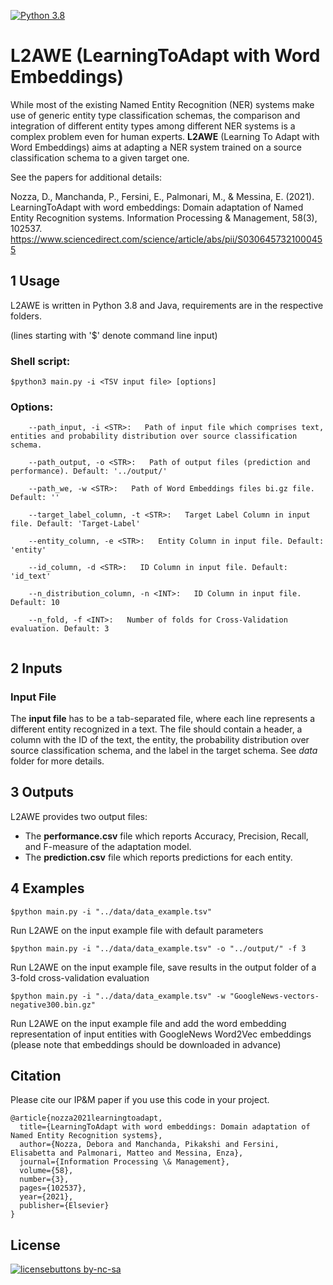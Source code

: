 [![Python 3.8](https://img.shields.io/badge/python-3.8-blue.svg)](https://www.python.org/downloads/release/python-380/)

# L2AWE (LearningToAdapt with Word Embeddings)

While most of the existing Named Entity Recognition (NER) systems make use of generic entity type classification schemas, the comparison and integration of different entity types among different NER systems is a complex problem even for human experts.
**L2AWE** (Learning To Adapt with Word Embeddings) aims at adapting a NER system trained on a source classification schema to a given target one.

See the papers for additional details:

Nozza, D., Manchanda, P., Fersini, E., Palmonari, M., & Messina, E. (2021). LearningToAdapt with word embeddings: Domain adaptation of Named Entity Recognition systems. Information Processing & Management, 58(3), 102537. https://www.sciencedirect.com/science/article/abs/pii/S0306457321000455

## 1 Usage

L2AWE is written in Python 3.8 and Java, requirements are in the respective folders.

(lines starting with '$' denote command line input)

### Shell script:

`$python3 main.py -i <TSV input file> [options] `

### Options:
```
	--path_input, -i <STR>:   Path of input file which comprises text, entities and probability distribution over source classification schema.
  
	--path_output, -o <STR>:   Path of output files (prediction and performance). Default: '../output/'
  
	--path_we, -w <STR>:   Path of Word Embeddings files bi.gz file. Default: ''
  
	--target_label_column, -t <STR>:   Target Label Column in input file. Default: 'Target-Label'
  
	--entity_column, -e <STR>:   Entity Column in input file. Default: 'entity'
  
	--id_column, -d <STR>:   ID Column in input file. Default: 'id_text'
  
	--n_distribution_column, -n <INT>:   ID Column in input file. Default: 10
  
	--n_fold, -f <INT>:   Number of folds for Cross-Validation evaluation. Default: 3
  
```

## 2 Inputs

### Input File
The **input file** has to be a tab-separated file, where each line represents a different entity recognized in a text. The file should contain a header, a column with the ID of the text, the entity, the probability distribution over source classification schema, and the label in the target schema. See *data* folder for more details.

## 3 Outputs

L2AWE provides two output files:
* The **performance.csv** file which reports Accuracy, Precision, Recall, and F-measure of the adaptation model.
* The **prediction.csv** file which reports predictions for each entity.


## 4 Examples

`$python main.py -i "../data/data_example.tsv"`

Run L2AWE on the input example file with default parameters


`$python main.py -i "../data/data_example.tsv" -o "../output/" -f 3`

Run L2AWE on the input example file, save results in the output folder of a 3-fold cross-validation evaluation


`$python main.py -i "../data/data_example.tsv" -w "GoogleNews-vectors-negative300.bin.gz"`

Run L2AWE on the input example file and add the word embedding representation of input entities with GoogleNews Word2Vec embeddings (please note that embeddings should be downloaded in advance)

## Citation
Please cite our IP&M paper if you use this code in your project.

```
@article{nozza2021learningtoadapt,
  title={LearningToAdapt with word embeddings: Domain adaptation of Named Entity Recognition systems},
  author={Nozza, Debora and Manchanda, Pikakshi and Fersini, Elisabetta and Palmonari, Matteo and Messina, Enza},
  journal={Information Processing \& Management},
  volume={58},
  number={3},
  pages={102537},
  year={2021},
  publisher={Elsevier}
}
```

## License

[![licensebuttons by-nc-sa](https://licensebuttons.net/l/by-nc-sa/3.0/88x31.png)](https://creativecommons.org/licenses/by-nc-sa/4.0)
